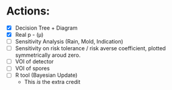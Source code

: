 # Actions:

- [x] Decision Tree + Diagram
- [x] Real p - (µ)
- [ ] Sensitivity Analysis (Rain, Mold, Indication)
- [ ] Sensitivity on risk tolerance / risk averse coefficient, plotted symmetrically aroud zero.
- [ ] VOI of detector
- [ ] VOI of spores
- [ ] R tool (Bayesian Update)
  - This *is* the extra credit
